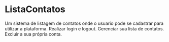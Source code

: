 # ListaContatos
Um sistema de listagem de contatos onde o usuario pode se cadastrar para utilizar a plataforma. Realizar login e logout. Gerenciar sua lista de contatos. Excluir a sua própria conta.
